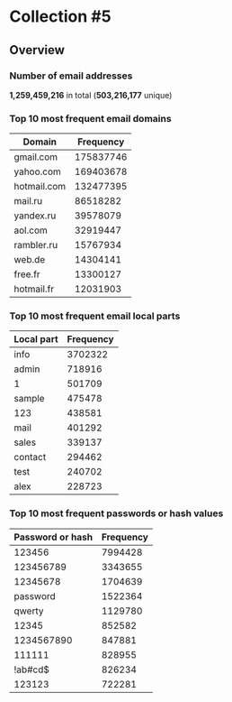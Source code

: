 # Collection #5

## Overview

### Number of email addresses

**1,259,459,216** in total (**503,216,177** unique)

### Top 10 most frequent email domains

| Domain | Frequency |
| ------ | --------- |
|gmail.com|175837746|
|yahoo.com|169403678|
|hotmail.com|132477395|
|mail.ru|86518282|
|yandex.ru|39578079|
|aol.com|32919447|
|rambler.ru|15767934|
|web.de|14304141|
|free.fr|13300127|
|hotmail.fr|12031903|

### Top 10 most frequent email local parts

| Local part | Frequency |
| ---------- | --------- |
|info|3702322|
|admin|718916|
|1|501709|
|sample|475478|
|123|438581|
|mail|401292|
|sales|339137|
|contact|294462|
|test|240702|
|alex|228723|

### Top 10 most frequent passwords or hash values

| Password or hash | Frequency |
| ---------------- | --------- |
|123456|7994428|
|123456789|3343655|
|12345678|1704639|
|password|1522364|
|qwerty|1129780|
|12345|852582|
|1234567890|847881|
|111111|828955|
|!ab#cd$|826234|
|123123|722281|

